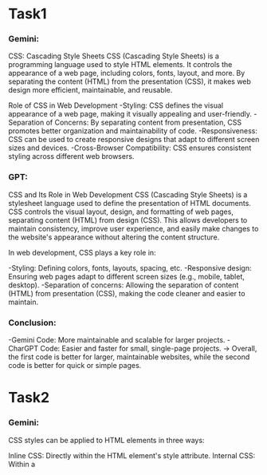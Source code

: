 # Task1

### Gemini:
  CSS: Cascading Style Sheets
  CSS (Cascading Style Sheets) is a programming language used to style HTML elements. It controls the appearance of a web page, including colors, fonts, layout, and more. By separating the content (HTML) from the presentation (CSS), it makes web design more efficient, maintainable, and reusable.
  
  Role of CSS in Web Development
    -Styling: CSS defines the visual appearance of a web page, making it visually appealing and user-friendly.
    -Separation of Concerns: By separating content from presentation, CSS promotes better organization and maintainability of code.
    -Responsiveness: CSS can be used to create responsive designs that adapt to different screen sizes and devices.
    -Cross-Browser Compatibility: CSS ensures consistent styling across different web browsers.
### GPT: 
  CSS and Its Role in Web Development
  CSS (Cascading Style Sheets) is a stylesheet language used to define the presentation of HTML documents. CSS controls the visual layout, design, and formatting of web pages, separating content (HTML) from design (CSS). This allows developers to maintain consistency, improve user experience, and easily make changes to the website's appearance without altering the content structure.
  
  In web development, CSS plays a key role in:
  
  -Styling: Defining colors, fonts, layouts, spacing, etc.
  -Responsive design: Ensuring web pages adapt to different screen sizes (e.g., mobile, tablet, desktop).
  -Separation of concerns: Allowing the separation of content (HTML) from presentation (CSS), making the code cleaner and easier to maintain.

### Conclusion:
  -Gemini Code: More maintainable and scalable for larger projects.
  -CharGPT Code: Easier and faster for small, single-page projects.
-> Overall, the first code is better for larger, maintainable websites, while the second code is better for quick or simple pages.

# Task2

### Gemini: 
  CSS styles can be applied to HTML elements in three ways:

  Inline CSS: Directly within the HTML element's style attribute.
  Internal CSS: Within a <style> tag in the <head> section.
  External CSS: In a separate .css file linked to the HTML document.

Each method has its advantages and disadvantages:
  
  Inline CSS: Quick and easy for one-off changes but can make code less readable.
  Internal CSS: Improves code organization but is not suitable for large projects.
  External CSS: Best for large projects, separates content from presentation, and allows for reusability.
  
### GPT:
  
  Differences Between Inline, Internal, and External CSS:
  Inline CSS:
  
    Definition: Applied directly to individual HTML elements using the style attribute.
    Advantages: Quick and useful for small, specific changes.
    Disadvantages: Hard to maintain, not reusable, violates best practices of separating content and style.
    
  Internal CSS:
  
    Definition: CSS is placed within a <style> tag in the <head> of the HTML document.
    Advantages: Suitable for styling unique to one page.
    Disadvantages: Duplication occurs across multiple pages, not ideal for large projects.
    
  External CSS:
  
    Definition: CSS is written in a separate .css file and linked via the HTML <link> tag.
    Advantages: Best for large projects, reusable across multiple pages, improves maintainability and performance through caching.
    Disadvantages: Requires an additional file request, styles won’t apply if the file fails to load.

### Conclusion:

  Each CSS method—inline, internal, and external—has its specific use cases and advantages. Inline CSS is best for quick, one-off styles but is inefficient for larger projects. Internal CSS allows for centralized styling within a single document, making it useful for pages with unique styles. However, for consistency across multiple pages and better maintainability, external CSS is the preferred method, as it promotes reusability, separation of concerns, and improved performance through browser caching.
  
  For most web projects, external CSS is the best practice, especially as websites grow in complexity.
  
